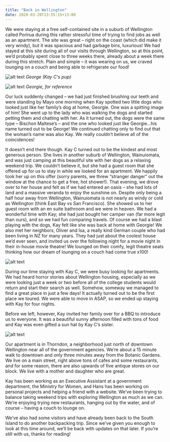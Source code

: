 ```yaml
---
title: "Back in Wellington"
date: 2020-03-28T13:55:15+13:00
---
```


We were staying at a free self-contained site in a suburb of Wellington called Porirua during this rather stressful time of trying to find jobs as well as an apartment. The site was great – right on the coast (which did make it very windy), but it was spacious and had garbage bins, luxurious! We had stayed at this site during all of our visits through Wellington, so at this point, we’d probably spent close to three weeks there, already about a week there during this stretch. Plain and simple – it was wearing on us, we craved lounging on a couch and being able to refrigerate our food!

![alt text](https://res.cloudinary.com/dqsylhojv/image/upload/h_0.3,q_auto/v1585361247/hanswustrack.com/back-in-wellington/IMG_0985_xpf2pg.jpg "Georgie's doppleganger")
_George (Kay C's pup)_

![alt text](https://res.cloudinary.com/dqsylhojv/image/upload/h_0.5,q_auto/v1585361683/hanswustrack.com/back-in-wellington/IMG_9084_todl2t.jpg "Georgie")
_Georgie, for reference_

Our luck suddenly changed – we had just finished brushing our teeth and were standing by Mayo one morning when Kay spotted two little dogs who looked just like her family’s dog at home, Georgie. One was a spitting image of him! She went up to the lady who was walking the dogs and started petting them and chatting with her. As it turned out, the dogs were the same type – Bischon Maltese’s – and the one who looked just like Georgie…his name turned out to be George! We continued chatting only to find out that the woman’s name was also Kay. We really couldn’t believe all of the coincidences!

It doesn’t end there though. Kay C turned out to be the kindest and most generous person. She lives in another suburb of Wellington, Wainuiomata, and was just camping at this beautiful site with her dogs as a relaxing weekend trip. We couldn’t believe it, but she had a guest room that she offered up for us to stay in while we looked for an apartment. We happily took her up on this offer (sorry parents, we threw “stranger danger” out the window at the chance to get a free, hot shower!). That evening, we drove over to her house and felt as if we had entered an oasis – she had lots of land and a massive veranda to enjoy the sunshine on. Despite only being a half hour away from Wellington, Wainuiomata is not nearly as windy or cold as Wellington (think East Bay vs San Francisco). She showed us to her guest room with an en suite bathroom and we were in heaven. We had a wonderful time with Kay; she had just bought her camper van (far more legit than ours), and so we had fun comparing travels. Of course we had a blast playing with the dogs, Kay felt like she was back at home with Georgie! We also met her neighbors, Oliver and Isa, a really kind German couple who had been living in NZ for many years. They had just about the coolest house we’d ever seen, and invited us over the following night for a movie night in their in-house movie theatre! We lounged on their comfy, legit theatre seats thinking how our dream of lounging on a couch had come true x100!

![alt text](https://res.cloudinary.com/dqsylhojv/image/upload/h_0.35,q_auto/v1585361257/hanswustrack.com/back-in-wellington/IMG_8106_z2vphf.jpg "George and Benji want in on the BBQ")

During our time staying with Kay C, we were busy looking for apartments. We had heard horror stories about Wellington housing, especially as we were looking just a week or two before all of the college students would return and start their search as well. Somehow, someway we managed to find a great place in just a few days! It actually turned out to be the first place we toured. We were able to move in ASAP, so we ended up staying with Kay for four nights.

Before we left, however, Kay invited her family over for a BBQ to introduce us to everyone. It was a beautiful sunny afternoon filled with tons of food and Kay was even gifted a sun hat by Kay C’s sister.

![alt text](https://res.cloudinary.com/dqsylhojv/image/upload/w_700,q_auto/v1585361986/hanswustrack.com/back-in-wellington/IMG_8101_mva5rn.jpg "Our street in Thorndon")

Our apartment is in Thorndon, a neighborhood just north of downtown Wellington near all of the government agencies. We’re about a 15 minute walk to downtown and only three minutes away from the Botanic Gardens. We live on a main street, right above tons of cafes and some restaurants, and for some reason, there are also upwards of five antique stores on our block. We live with a mother and daughter who are great.

Kay has been working as an Executive Assistant at a government department, the Ministry for Women, and Hans has been working on personal projects and helping a friend with a website. We’ve been trying to balance taking weekend trips with exploring Wellington as much as we can. We’re enjoying trying new restaurants, hanging out by the water, and of course – having a couch to lounge on.

We’ve also had some visitors and have already been back to the South Island to do another backpacking trip. Since we’ve given you enough to look at this time around, we’ll be back with updates on that later. If you’re still with us, thanks for reading!
